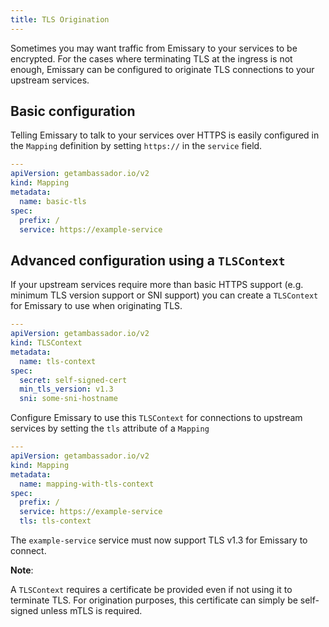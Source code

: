```yaml
---
title: TLS Origination
---
```


Sometimes you may want traffic from Emissary to your services to be encrypted. For the cases where terminating TLS at the ingress is not enough, Emissary can be configured to originate TLS connections to your upstream services.

## Basic configuration

Telling Emissary to talk to your services over HTTPS is easily configured in the `Mapping` definition by setting `https://` in the `service` field.

```yaml
---
apiVersion: getambassador.io/v2
kind: Mapping
metadata:
  name: basic-tls
spec:
  prefix: /
  service: https://example-service
```

## Advanced configuration using a `TLSContext`

If your upstream services require more than basic HTTPS support (e.g. minimum TLS version support or SNI support) you can create a `TLSContext` for Emissary to use when originating TLS.

```yaml
---
apiVersion: getambassador.io/v2
kind: TLSContext
metadata:
  name: tls-context
spec:
  secret: self-signed-cert
  min_tls_version: v1.3
  sni: some-sni-hostname
```

Configure Emissary to use this `TLSContext` for connections to upstream services by setting the `tls` attribute of a `Mapping`

```yaml
---
apiVersion: getambassador.io/v2
kind: Mapping
metadata:
  name: mapping-with-tls-context
spec:
  prefix: /
  service: https://example-service
  tls: tls-context
```

The `example-service` service must now support TLS v1.3 for Emissary to connect.

**Note**:

A `TLSContext` requires a certificate be provided even if not using it to terminate TLS. For origination purposes, this certificate can simply be self-signed unless mTLS is required.
